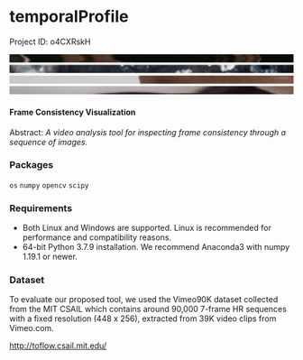# temporalProfile

Project ID: o4CXRskH

![alt text](https://github.com/epoch-rand/temporalProfile/blob/main/tp_sample.png?raw=true)

#### Frame Consistency Visualization
Abstract: *A video analysis tool for inspecting frame consistency through a sequence of images.*

### Packages

`os` `numpy` `opencv` `scipy`

### Requirements

- Both Linux and Windows are supported. Linux is recommended for performance and compatibility reasons.
- 64-bit Python 3.7.9 installation. We recommend Anaconda3 with numpy 1.19.1 or newer.

### Dataset
To  evaluate our proposed tool, we used the Vimeo90K dataset collected from the MIT CSAIL which contains around 90,000 7-frame HR sequences with a fixed resolution (448 x 256), extracted from 39K video clips from Vimeo.com.

http://toflow.csail.mit.edu/
